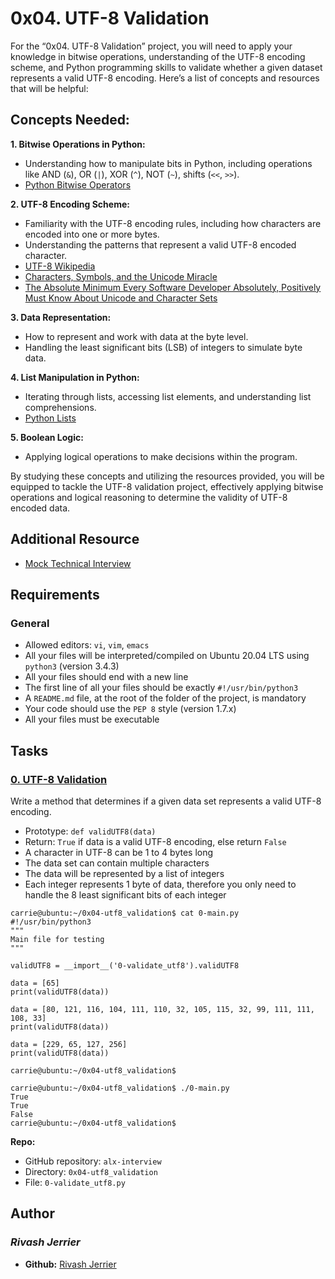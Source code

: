 # 0x04. UTF-8 Validation

For the “0x04. UTF-8 Validation” project, you will need to apply your knowledge in bitwise operations, understanding of the UTF-8 encoding scheme, and Python programming skills to validate whether a given dataset represents a valid UTF-8 encoding. Here’s a list of concepts and resources that will be helpful:  

## Concepts Needed:
**1. Bitwise Operations in Python:**
- Understanding how to manipulate bits in Python, including operations like AND (`&`), OR (`|`), XOR (`^`), NOT (`~`), shifts (`<<`, `>>`).
- [Python Bitwise Operators](https://wiki.python.org/moin/BitwiseOperators)  

**2. UTF-8 Encoding Scheme:**
- Familiarity with the UTF-8 encoding rules, including how characters are encoded into one or more bytes.
- Understanding the patterns that represent a valid UTF-8 encoded character.
- [UTF-8 Wikipedia](https://en.wikipedia.org/wiki/UTF-8)
- [Characters, Symbols, and the Unicode Miracle](https://www.youtube.com/watch?v=MijmeoH9LT4)
- [The Absolute Minimum Every Software Developer Absolutely, Positively Must Know About Unicode and Character Sets](https://www.joelonsoftware.com/2003/10/08/the-absolute-minimum-every-software-developer-absolutely-positively-must-know-about-unicode-and-character-sets-no-excuses/)  

**3. Data Representation:**
- How to represent and work with data at the byte level.
- Handling the least significant bits (LSB) of integers to simulate byte data.  

**4. List Manipulation in Python:**
- Iterating through lists, accessing list elements, and understanding list comprehensions.
- [Python Lists](https://docs.python.org/3/tutorial/datastructures.html#more-on-lists)

**5. Boolean Logic:**
- Applying logical operations to make decisions within the program.  

By studying these concepts and utilizing the resources provided, you will be equipped to tackle the UTF-8 validation project, effectively applying bitwise operations and logical reasoning to determine the validity of UTF-8 encoded data.  

## Additional Resource
- [Mock Technical Interview](https://www.youtube.com/watch?feature=shared&v=QvqvMxg24gY)  

## Requirements
### General
- Allowed editors: `vi`, `vim`, `emacs`
- All your files will be interpreted/compiled on Ubuntu 20.04 LTS using `python3` (version 3.4.3)
- All your files should end with a new line
- The first line of all your files should be exactly `#!/usr/bin/python3`
- A `README.md` file, at the root of the folder of the project, is mandatory
- Your code should use the `PEP 8` style (version 1.7.x)
- All your files must be executable

## Tasks
### [0. UTF-8 Validation](./0-validate_utf8.py)  
Write a method that determines if a given data set represents a valid UTF-8 encoding.
- Prototype: `def validUTF8(data)`
- Return: `True` if data is a valid UTF-8 encoding, else return `False`
- A character in UTF-8 can be 1 to 4 bytes long
- The data set can contain multiple characters
- The data will be represented by a list of integers
- Each integer represents 1 byte of data, therefore you only need to handle the 8 least significant bits of each integer
```
carrie@ubuntu:~/0x04-utf8_validation$ cat 0-main.py
#!/usr/bin/python3
"""
Main file for testing
"""

validUTF8 = __import__('0-validate_utf8').validUTF8

data = [65]
print(validUTF8(data))

data = [80, 121, 116, 104, 111, 110, 32, 105, 115, 32, 99, 111, 111, 108, 33]
print(validUTF8(data))

data = [229, 65, 127, 256]
print(validUTF8(data))

carrie@ubuntu:~/0x04-utf8_validation$
```
```
carrie@ubuntu:~/0x04-utf8_validation$ ./0-main.py
True
True
False
carrie@ubuntu:~/0x04-utf8_validation$
```
**Repo:**
* GitHub repository: `alx-interview`
* Directory: `0x04-utf8_validation`
* File: `0-validate_utf8.py`

## Author
### _Rivash Jerrier_

- **Github:** [Rivash Jerrier](https://github.com/Rivashjerrier)

